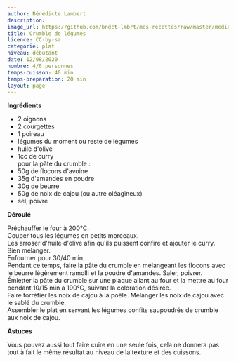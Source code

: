 ```yaml
---
author: Bénédicte Lambert
description: 
image_url: https://github.com/bndct-lmbrt/mes-recettes/raw/master/medias/crumble-legumes.jpg
title: Crumble de légumes 
licence: CC-by-sa
categorie: plat
niveau: débutant
date: 12/08/2020
nombre: 4/6 personnes
temps-cuisson: 40 min
temps-preparation: 20 min
layout: page
---
```



**Ingrédients**  

* 2 oignons 
* 2 courgettes
* 1 poireau
* légumes du moment ou reste de légumes
* huile d'olive
* 1cc de curry  
pour la pâte du crumble :  
* 50g de flocons d'avoine
* 35g d'amandes en poudre
* 30g de beurre
* 50g de noix de cajou (ou autre oléagineux)
* sel, poivre



**Déroulé**

Préchauffer le four à 200°C.  
Couper tous les légumes en petits morceaux.     
Les arroser d'huile d'olive afin qu'ils puissent confire et ajouter le curry. Bien mélanger.    
Enfourner pour 30/40 min.  
Pendant ce temps, faire la pâte du crumble en mélangeant les flocons avec le beurre légèrement ramolli et la poudre d'amandes. Saler, poivrer.  
Émietter la pâte du crumble sur une plaque allant au four et la mettre au four pendant 10/15 min à 190°C, suivant la coloration désirée.   
Faire torréfier les noix de cajou à la poêle. 
Mélanger les noix de cajou avec le sablé du crumble.   
Assembler le plat en servant les légumes confits saupoudrés de crumble aux noix de cajou. 
 

**Astuces**   

Vous pouvez aussi tout faire cuire en une seule fois, cela ne donnera pas tout à fait le même résultat au niveau de la texture et des cuissons. 